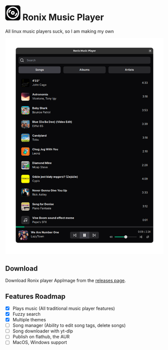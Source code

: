 <h1>
  <img src="app-icon.svg" alt="">
  Ronix Music Player
</h1>

All linux music players suck, so I am making my own

![Screenshot](./screenshot.png)

## Download

Download Ronix player AppImage from the [releases page](https://github.com/ronanru/ronix/releases/).

## Features Roadmap

- [x] Plays music (All traditional music player features)
- [x] Fuzzy search
- [x] Multiple themes
- [ ] Song manager (Ability to edit song tags, delete songs)
- [ ] Song downloader with yt-dlp
- [ ] Publish on flathub, the AUR
- [ ] MacOS, Windows support
